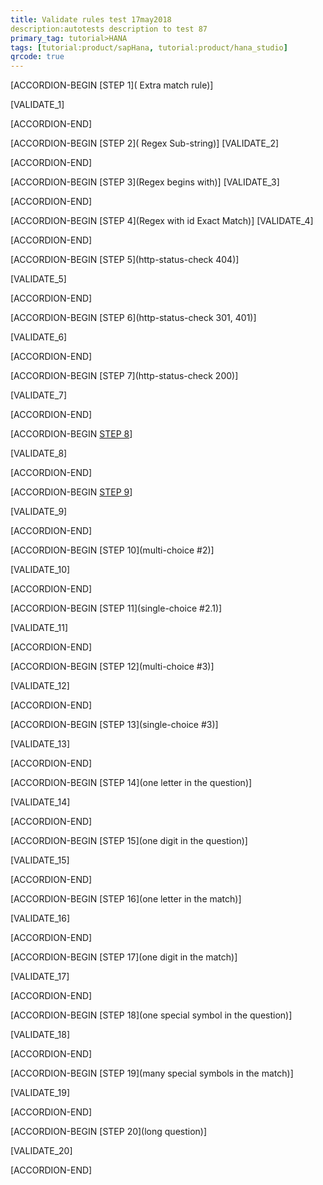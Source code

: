 ```yaml
---
title: Validate rules test 17may2018 
description:autotests description to test 87
primary_tag: tutorial>HANA
tags: [tutorial:product/sapHana, tutorial:product/hana_studio]
qrcode: true
---
```


[ACCORDION-BEGIN [STEP 1]( Extra match rule)] 
   
[VALIDATE_1]
 
 [ACCORDION-END]
 
 [ACCORDION-BEGIN [STEP 2]( Regex Sub-string)] 
[VALIDATE_2]

 [ACCORDION-END]
 
  [ACCORDION-BEGIN [STEP 3](Regex begins with)] 
 [VALIDATE_3]
 
 [ACCORDION-END]
 
  [ACCORDION-BEGIN [STEP 4](Regex with id Exact Match)] 
 [VALIDATE_4]
 
 [ACCORDION-END]
 
 
  [ACCORDION-BEGIN [STEP 5](http-status-check 404)] 
  
 [VALIDATE_5] 
 
 [ACCORDION-END]

[ACCORDION-BEGIN [STEP 6](http-status-check 301, 401)] 
  
 [VALIDATE_6] 
 
[ACCORDION-END]



[ACCORDION-BEGIN [STEP 7](http-status-check 200)] 
  
 [VALIDATE_7] 
 
[ACCORDION-END]

[ACCORDION-BEGIN [STEP 8](multi-choice)] 
  
 [VALIDATE_8] 
 
[ACCORDION-END]


[ACCORDION-BEGIN [STEP 9](single-choice)] 
  
 [VALIDATE_9] 
 
[ACCORDION-END]


[ACCORDION-BEGIN [STEP 10](multi-choice #2)] 
  
 [VALIDATE_10] 
 
[ACCORDION-END]


[ACCORDION-BEGIN [STEP 11](single-choice #2.1)] 
  
 [VALIDATE_11] 
 
[ACCORDION-END]

[ACCORDION-BEGIN [STEP 12](multi-choice #3)] 
  
 [VALIDATE_12] 
 
[ACCORDION-END]


[ACCORDION-BEGIN [STEP 13](single-choice #3)] 
  
 [VALIDATE_13] 
 
[ACCORDION-END]

[ACCORDION-BEGIN [STEP 14](one letter in the question)] 
  
 [VALIDATE_14] 
 
[ACCORDION-END]

[ACCORDION-BEGIN [STEP 15](one digit in the question)] 
  
 [VALIDATE_15] 
 
[ACCORDION-END]

[ACCORDION-BEGIN [STEP 16](one letter in the match)] 
  
 [VALIDATE_16] 
 
[ACCORDION-END]

[ACCORDION-BEGIN [STEP 17](one digit in the match)] 
  
 [VALIDATE_17] 
 
[ACCORDION-END]

[ACCORDION-BEGIN [STEP 18](one special symbol in the question)] 
  
 [VALIDATE_18] 
 
[ACCORDION-END]

[ACCORDION-BEGIN [STEP 19](many special symbols in the match)] 
  
 [VALIDATE_19] 
 
[ACCORDION-END]

[ACCORDION-BEGIN [STEP 20](long question)] 
  
 [VALIDATE_20] 
 
[ACCORDION-END]

